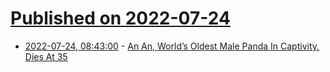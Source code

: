 # [Published on 2022-07-24](index.md)

* [2022-07-24, 08:43:00](https://soylentnews.org/article.pl?sid=22/07/23/1539221&from=rss) - [An An, World’s Oldest Male Panda In Captivity, Dies At 35](https://soylentnews.org/article.pl?sid=22/07/23/1539221&from=rss)
